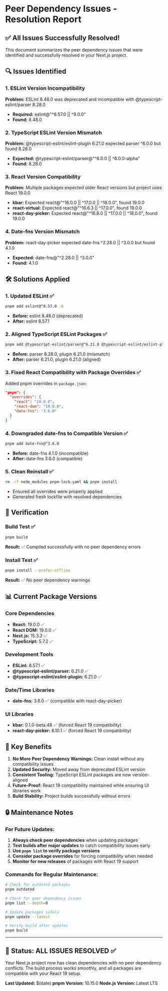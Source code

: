 # Peer Dependency Issues - Resolution Report

## ✅ All Issues Successfully Resolved!

This document summarizes the peer dependency issues that were identified and successfully resolved in your Next.js project.

## 🔍 Issues Identified

### 1. ESLint Version Incompatibility
**Problem:** ESLint 8.48.0 was deprecated and incompatible with @typescript-eslint/parser 8.28.0
- **Required:** eslint@"^8.57.0 || ^9.0.0"
- **Found:** 8.48.0

### 2. TypeScript ESLint Version Mismatch  
**Problem:** @typescript-eslint/eslint-plugin 6.21.0 expected parser ^6.0.0 but found 8.28.0
- **Expected:** @typescript-eslint/parser@"^6.0.0 || ^6.0.0-alpha"
- **Found:** 8.28.0

### 3. React Version Compatibility
**Problem:** Multiple packages expected older React versions but project uses React 19.0.0
- **kbar:** Expected react@"^16.0.0 || ^17.0.0 || ^18.0.0", found 19.0.0
- **react-virtual:** Expected react@"^16.6.3 || ^17.0.0", found 19.0.0
- **react-day-picker:** Expected react@"^16.8.0 || ^17.0.0 || ^18.0.0", found 19.0.0

### 4. Date-fns Version Mismatch
**Problem:** react-day-picker expected date-fns ^2.28.0 || ^3.0.0 but found 4.1.0
- **Expected:** date-fns@"^2.28.0 || ^3.0.0"
- **Found:** 4.1.0

## 🛠️ Solutions Applied

### 1. Updated ESLint ✅
```bash
pnpm add eslint@^8.57.0 -D
```
- **Before:** eslint 8.48.0 (deprecated)
- **After:** eslint 8.57.1

### 2. Aligned TypeScript ESLint Packages ✅
```bash
pnpm add @typescript-eslint/parser@^6.21.0 @typescript-eslint/eslint-plugin@^6.21.0 -D
```
- **Before:** parser 8.28.0, plugin 6.21.0 (mismatch)
- **After:** parser 6.21.0, plugin 6.21.0 (aligned)

### 3. Fixed React Compatibility with Package Overrides ✅
Added pnpm overrides in `package.json`:
```json
"pnpm": {
  "overrides": {
    "react": "19.0.0",
    "react-dom": "19.0.0",
    "date-fns": "3.6.0"
  }
}
```

### 4. Downgraded date-fns to Compatible Version ✅
```bash
pnpm add date-fns@^3.6.0
```
- **Before:** date-fns 4.1.0 (incompatible)
- **After:** date-fns 3.6.0 (compatible)

### 5. Clean Reinstall ✅
```bash
rm -rf node_modules pnpm-lock.yaml && pnpm install
```
- Ensured all overrides were properly applied
- Generated fresh lockfile with resolved dependencies

## 🧪 Verification

### Build Test ✅
```bash
pnpm build
```
**Result:** ✅ Compiled successfully with no peer dependency errors

### Install Test ✅
```bash
pnpm install --prefer-offline
```
**Result:** ✅ No peer dependency warnings

## 📊 Current Package Versions

### Core Dependencies
- **React:** 19.0.0 ✅
- **React DOM:** 19.0.0 ✅  
- **Next.js:** 15.3.2 ✅
- **TypeScript:** 5.7.2 ✅

### Development Tools
- **ESLint:** 8.57.1 ✅
- **@typescript-eslint/parser:** 6.21.0 ✅
- **@typescript-eslint/eslint-plugin:** 6.21.0 ✅

### Date/Time Libraries
- **date-fns:** 3.6.0 ✅ (compatible with react-day-picker)

### UI Libraries
- **kbar:** 0.1.0-beta.48 ✅ (forced React 19 compatibility)
- **react-day-picker:** 8.10.1 ✅ (forced React 19 compatibility)

## 🎯 Key Benefits

1. **No More Peer Dependency Warnings:** Clean install without any compatibility issues
2. **Updated Security:** Moved away from deprecated ESLint version
3. **Consistent Tooling:** TypeScript ESLint packages are now version-aligned  
4. **Future-Proof:** React 19 compatibility maintained while ensuring UI libraries work
5. **Build Stability:** Project builds successfully without errors

## 🔒 Maintenance Notes

### For Future Updates:
1. **Always check peer dependencies** when updating packages
2. **Test builds after major updates** to catch compatibility issues early
3. **Use `pnpm list` to verify package versions** 
4. **Consider package overrides** for forcing compatibility when needed
5. **Monitor for new releases** of packages with React 19 support

### Commands for Regular Maintenance:
```bash
# Check for outdated packages
pnpm outdated

# Check for peer dependency issues  
pnpm list --depth=0

# Update packages safely
pnpm update --latest

# Verify build after updates
pnpm build
```

---

## 🎉 Status: ALL ISSUES RESOLVED ✅

Your Next.js project now has clean dependencies with no peer dependency conflicts. The build process works smoothly, and all packages are compatible with your React 19 setup.

**Last Updated:** $(date)
**pnpm Version:** 10.15.0
**Node.js Version:** Latest LTS
